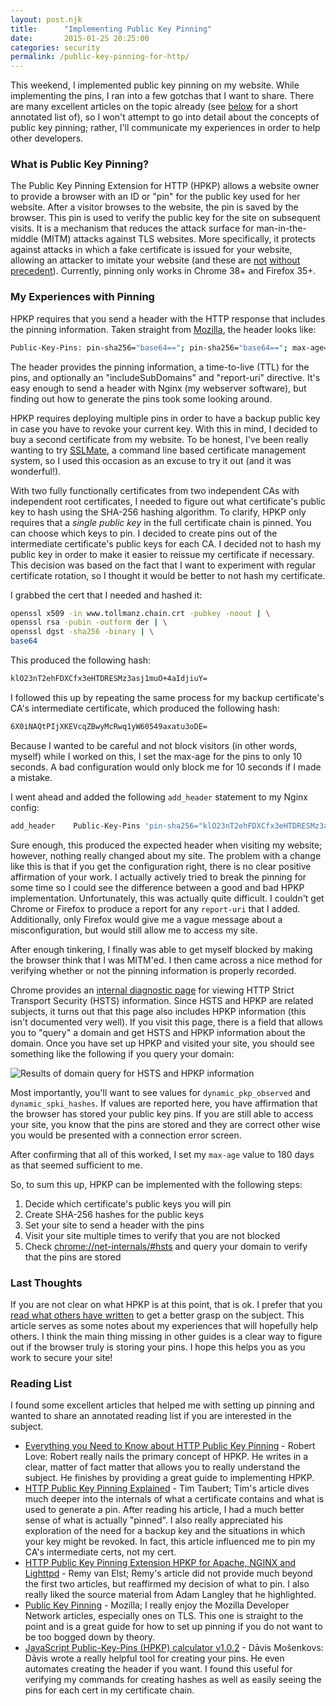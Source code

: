 ```yaml
---
layout: post.njk
title:      "Implementing Public Key Pinning"
date:       2015-01-25 20:25:00
categories: security
permalink: /public-key-pinning-for-http/
---
```


This weekend, I implemented public key pinning on my website. While implementing the pins, I ran into a few gotchas that I want to share. There are many excellent articles on the topic already (see [below](#reading-list) for a short annotated list of), so I won't attempt to go into detail about the concepts of public key pinning; rather, I'll communicate my experiences in order to help other developers.

### What is Public Key Pinning?

The Public Key Pinning Extension for HTTP (HPKP) allows a website owner to provide a browser with an ID or "pin" for the public key used for her website. After a visitor browses to the website, the pin is saved by the browser. This pin is used to verify the public key for the site on subsequent visits. It is a mechanism that reduces the attack surface for man-in-the-middle (MITM) attacks against TLS websites. More specifically, it protects against attacks in which a fake certificate is issued for your website, allowing an attacker to imitate your website (and these are [not](https://nakedsecurity.sophos.com/2013/01/08/the-turktrust-ssl-certificate-fiasco-what-happened-and-what-happens-next/) [without](http://www.techworld.com/news/security/digitally-signed-malware-is-increasing-since-stuxnet-say-researchers-3345028/) [precedent](https://www.vasco.com/company/about_vasco/press_room/news_archive/2011/news_diginotar_reports_security_incident.aspx)). Currently, pinning only works in Chrome 38+ and Firefox 35+.

### My Experiences with Pinning

HPKP requires that you send a header with the HTTP response that includes the pinning information. Taken straight from [Mozilla](), the header looks like:

```bash
Public-Key-Pins: pin-sha256="base64=="; pin-sha256="base64=="; max-age=expireTime [; includeSubdomains][; report-uri="reportURI"]
```

The header provides the pinning information, a time-to-live (TTL) for the pins, and optionally an "includeSubDomains" and "report-uri" directive. It's easy enough to send a header with Nginx (my webserver software), but finding out how to generate the pins took some looking around.

HPKP requires deploying multiple pins in order to have a backup public key in case you have to revoke your current key. With this in mind, I decided to buy a second certificate from my website. To be honest, I've been really wanting to try [SSLMate](https://sslmate.com/), a command line based certificate management system, so I used this occasion as an excuse to try it out (and it was wonderful!).

With two fully functionally certificates from two independent CAs with independent root certificates, I needed to figure out what certificate's public key to hash using the SHA-256 hashing algorithm. To clarify, HPKP only requires that a *single public key* in the full certificate chain is pinned. You can choose which keys to pin. I decided to create pins out of the intermediate certificate's public keys for each CA. I decided not to hash my public key in order to make it easier to reissue my certificate if necessary. This decision was based on the fact that I want to experiment with regular certificate rotation, so I thought it would be better to not hash my certificate.

I grabbed the cert that I needed and hashed it:

```bash
openssl x509 -in www.tollmanz.chain.crt -pubkey -noout | \
openssl rsa -pubin -outform der | \
openssl dgst -sha256 -binary | \
base64
```

This produced the following hash:

```bash
klO23nT2ehFDXCfx3eHTDRESMz3asj1muO+4aIdjiuY=
```

I followed this up by repeating the same process for my backup certificate's CA's intermediate certificate, which produced the following hash:

```bash
6X0iNAQtPIjXKEVcqZBwyMcRwq1yW60549axatu3oDE=
```

Because I wanted to be careful and not block visitors (in other words, myself) while I worked on this, I set the max-age for the pins to only 10 seconds. A bad configuration would only block me for 10 seconds if I made a mistake.

I went ahead and added the following `add_header` statement to my Nginx config:

```bash
add_header    Public-Key-Pins 'pin-sha256="klO23nT2ehFDXCfx3eHTDRESMz3asj1muO+4aIdjiuY="; pin-sha256="6X0iNAQtPIjXKEVcqZBwyMcRwq1yW60549axatu3oDE="; max-age=10; includeSubDomains';
```

Sure enough, this produced the expected header when visiting my website; however, nothing really changed about my site. The problem with a change like this is that if you get the configuration right, there is no clear positive affirmation of your work. I actually actively tried to break the pinning for some time so I could see the difference between a good and bad HPKP implementation. Unfortunately, this was actually quite difficult. I couldn't get Chrome or Firefox to produce a report for any `report-uri` that I added. Additionally, only Firefox would give me a vague message about a misconfiguration, but would still allow me to access my site.

After enough tinkering, I finally was able to get myself blocked by making the browser think that I was MITM'ed. I then came across a nice method for verifying whether or not the pinning information is properly recorded.

Chrome provides an [internal diagnostic page](chrome://net-internals/#hsts) for viewing HTTP Strict Transport Security (HSTS) information. Since HSTS and HPKP are related subjects, it turns out that this page also includes HPKP information (this isn't documented very well). If you visit this page, there is a field that allows you to "query" a domain and get HSTS and HPKP information about the domain. Once you have set up HPKP and visited your site, you should see something like the following if you query your domain:

![](/media/images/domain-query-hpkp.jpg "Results of domain query for HSTS and HPKP information")

Most importantly, you'll want to see values for `dynamic_pkp_observed` and `dynamic_spki_hashes`. If values are reported here, you have affirmation that the browser has stored your public key pins. If you are still able to access your site, you know that the pins are stored and they are correct other wise you would be presented with a connection error screen.

After confirming that all of this worked, I set my `max-age` value to 180 days as that seemed sufficient to me.

So, to sum this up, HPKP can be implemented with the following steps:

1. Decide which certificate's public keys you will pin
1. Create SHA-256 hashes for the public keys
1. Set your site to send a header with the pins
1. Visit your site multiple times to verify that you are not blocked
1. Check [chrome://net-internals/#hsts](chrome://net-internals/#hsts) and query your domain to verify that the pins are stored

### Last Thoughts

If you are not clear on what HPKP is at this point, that is ok. I prefer that you [read what others have written](#reading-list) to get a better grasp on the subject. This article serves as some notes about my experiences that will hopefully help others. I think the main thing missing in other guides is a clear way to figure out if the browser truly is storing your pins. I hope this helps you as you work to secure your site!

### Reading List

I found some excellent articles that helped me with setting up pinning and wanted to share an annotated reading list if you are interested in the subject.

* [Everything you Need to Know about HTTP Public Key Pinning](http://blog.rlove.org/2015/01/public-key-pinning-hpkp.html) - Robert Love: Robert really nails the primary concept of HPKP. He writes in a clear, matter of fact matter that allows you to really understand the subject. He finishes by providing a great guide to implementing HPKP.
* [HTTP Public Key Pinning Explained](https://timtaubert.de/blog/2014/10/http-public-key-pinning-explained/) - Tim Taubert; Tim's article dives much deeper into the internals of what a certificate contains and what is used to generate a pin. After reading his article, I had a much better sense of what is actually "pinned". I also really appreciated his exploration of the need for a backup key and the situations in which your key might be revoked. In fact, this article influenced me to pin my CA's intermediate certs, not my cert.
* [HTTP Public Key Pinning Extension HPKP for Apache, NGINX and Lighttpd](https://raymii.org/s/articles/HTTP_Public_Key_Pinning_Extension_HPKP.html) - Remy van Elst; Remy's article did not provide much beyond the first two articles, but reaffirmed my decision of what to pin. I also really liked the source material from Adam Langley that he highlighted.
* [Public Key Pinning](https://developer.mozilla.org/en-US/docs/Web/Security/Public_Key_Pinning) - Mozilla; I really enjoy the Mozilla Developer Network articles, especially ones on TLS. This one is straight to the point and is a great guide for how to set up pinning if you do not want to be too bogged down by theory.
* [JavaScript Public-Key-Pins (HPKP) calculator v1.0.2](https://projects.dm.id.lv/s/pkp-online/calculator.html) - Dāvis Mošenkovs: Dāvis wrote a really helpful tool for creating your pins. He even automates creating the header if you want. I found this useful for verifying my commands for creating hashes as well as easily seeing the pins for each cert in my certificate chain.
